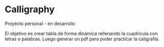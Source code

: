 # Calligraphy

Proyecto personal - en desarrollo

El objetivo es crear tabla de forma dinámica rellenando la cuadrícula con letras o palabras.
Luego generar un pdf para poder practicar la caligrafía.
